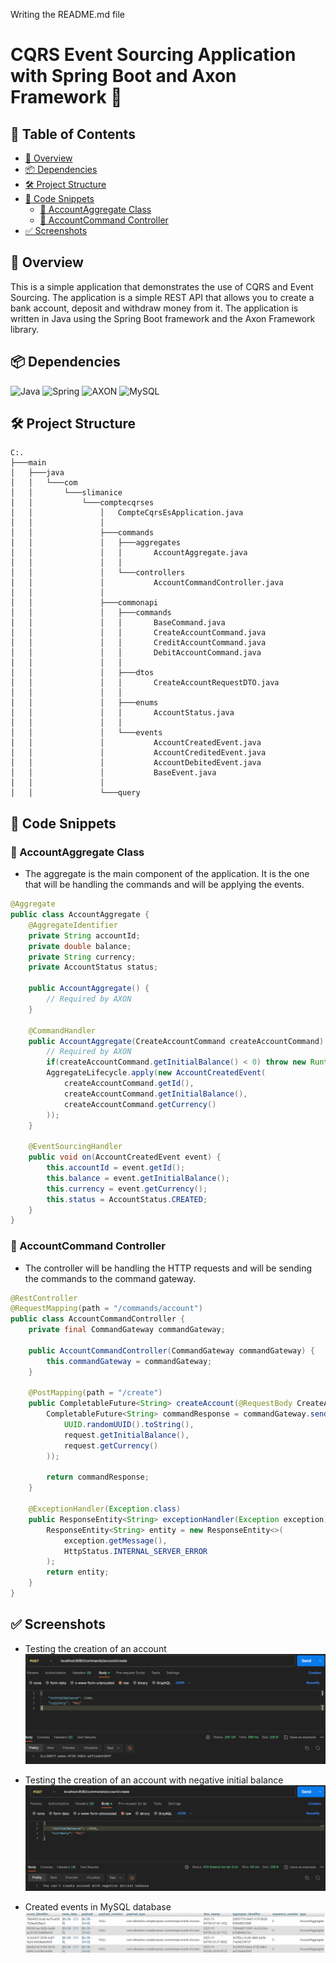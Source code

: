 Writing the README.md file

# CQRS Event Sourcing Application with Spring Boot and Axon Framework 🍃

  
## 📝 Table of Contents

- [📖 Overview](#-overview)
- [📦 Dependencies](#-dependencies)
- [🛠️ Project Structure](#-project-structure)
- [🚀 Code Snippets](#-code-snippets)
  - [📁 AccountAggregate Class](#-accountaggregate-class)
  - [📁 AccountCommand Controller](#-accountcommand-controller)
- [✅ Screenshots](#-screenshots)

## 📖 Overview
This is a simple application that demonstrates the use of CQRS and Event Sourcing. The application is a simple REST API that allows you to create a bank account, deposit and withdraw money from it. The application is written in Java using the Spring Boot framework and the Axon Framework library. 

## 📦 Dependencies
![Java](https://img.shields.io/badge/java-%23ED8B00.svg?style=for-the-badge&logo=openjdk&logoColor=white)  ![Spring](https://img.shields.io/badge/spring-%236DB33F.svg?style=for-the-badge&logo=spring&logoColor=white)  ![AXON](https://img.shields.io/badge/AXON-Framework-%23EE2E.svg?style=for-the-badge) ![MySQL](https://img.shields.io/badge/MySQL-005C84?style=for-the-badge&logo=mysql&logoColor=white)

## 🛠️ Project Structure
```
C:.                                                          
├───main                                                     
│   ├───java                                                 
│   │   └───com                                              
│   │       └───slimanice                                    
│   │           └───comptecqrses                             
│   │               │   CompteCqrsEsApplication.java         
│   │               │                                        
│   │               ├───commands                             
│   │               │   ├───aggregates                       
│   │               │   │       AccountAggregate.java        
│   │               │   │                                    
│   │               │   └───controllers                      
│   │               │           AccountCommandController.java
│   │               │                                        
│   │               ├───commonapi                            
│   │               │   ├───commands                         
│   │               │   │       BaseCommand.java            
│   │               │   │       CreateAccountCommand.java   
│   │               │   │       CreditAccountCommand.java   
│   │               │   │       DebitAccountCommand.java    
│   │               │   │                                   
│   │               │   ├───dtos                            
│   │               │   │       CreateAccountRequestDTO.java
│   │               │   │                                   
│   │               │   ├───enums                           
│   │               │   │       AccountStatus.java
│   │               │   │
│   │               │   └───events
│   │               │           AccountCreatedEvent.java
│   │               │           AccountCreditedEvent.java
│   │               │           AccountDebitedEvent.java
│   │               │           BaseEvent.java
│   │               │
│   │               └───query
```

## 🚀 Code Snippets

### 📁 AccountAggregate Class
- The aggregate is the main component of the application. It is the one that will be handling the commands and will be applying the events.
```java
@Aggregate
public class AccountAggregate {
    @AggregateIdentifier
    private String accountId;
    private double balance;
    private String currency;
    private AccountStatus status;

    public AccountAggregate() {
        // Required by AXON
    }

    @CommandHandler
    public AccountAggregate(CreateAccountCommand createAccountCommand) {
        // Required by AXON
        if(createAccountCommand.getInitialBalance() < 0) throw new RuntimeException("You can't create account with negative initial balance");
        AggregateLifecycle.apply(new AccountCreatedEvent(
            createAccountCommand.getId(),
            createAccountCommand.getInitialBalance(),
            createAccountCommand.getCurrency()
        ));
    }

    @EventSourcingHandler
    public void on(AccountCreatedEvent event) {
        this.accountId = event.getId();
        this.balance = event.getInitialBalance();
        this.currency = event.getCurrency();
        this.status = AccountStatus.CREATED;
    }
}
```

### 📁 AccountCommand Controller
- The controller will be handling the HTTP requests and will be sending the commands to the command gateway. 
```java
@RestController
@RequestMapping(path = "/commands/account")
public class AccountCommandController {
    private final CommandGateway commandGateway;

    public AccountCommandController(CommandGateway commandGateway) {
        this.commandGateway = commandGateway;
    }

    @PostMapping(path = "/create")
    public CompletableFuture<String> createAccount(@RequestBody CreateAccountRequestDTO request) {
        CompletableFuture<String> commandResponse = commandGateway.send(new CreateAccountCommand(
            UUID.randomUUID().toString(),
            request.getInitialBalance(),
            request.getCurrency()
        ));

        return commandResponse;
    }

    @ExceptionHandler(Exception.class)
    public ResponseEntity<String> exceptionHandler(Exception exception) {
        ResponseEntity<String> entity = new ResponseEntity<>(
            exception.getMessage(),
            HttpStatus.INTERNAL_SERVER_ERROR
        );
        return entity;
    }
}

```

## ✅ Screenshots
- Testing the creation of an account
![Testing the creation of an account](assets/screenshot1.png)

- Testing the creation of an account with negative initial balance
![Testing the creation of an account with negative initial balance](assets/screenshot2.png)

- Created events in MySQL database
![Created events in MySQL database](assets/screenshot3.png)